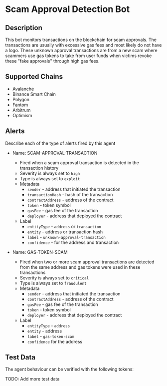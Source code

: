 # Scam Approval Detection Bot

## Description

This bot monitors transactions on the blockchain for scam approvals. The transactions are usually with excessive gas fees and most likely do not have a logo. These unknown approval transactions are from a new scam where scammers use gas tokens to take from user funds when victims revoke these "fake approvals" through high gas fees.

## Supported Chains

- Avalanche
- Binance Smart Chain
- Polygon
- Fantom
- Arbitrum
- Optimism


## Alerts

Describe each of the type of alerts fired by this agent

- Name: SCAM-APPROVAL-TRANSACTION
  - Fired when a scam approval transaction is detected in the transaction history
  - Severity is always set to `high`
  - Type is always set to `exploit`
  - Metadata
    - `sender` -  address that initiated the transaction
    - `transactionHash` - hash of the transaction
    - `contractAddress` - address of the contract
    - `token` - token symbol
    - `gasFee` - gas fee of the transaction
    - `deployer` - address that deployed the contract
  - Label
    - `entityType` - `address` or `transaction`
    - `entity` - address or transaction hash
    - `label` - `unknown-approval-transaction`
    - `confidence` - for the address and transaction

- Name: GAS-TOKEN-SCAM
  - Fired when two or more scam approval transactions are detected from the same address and gas tokens were used in these transactions
  - Severity is always set to `critical`
  - Type is always set to `fraudulent`
  - Metadata 
    - `sender` - address that initiated the transaction
    - `contractAddress` - address of the contract
    - `gasFee` - gas fee of the transaction
    - `token` - token symbol
    - `deployer` - address that deployed the contract
  - Label 
    - `entityType` - `address`
    - `entity` - address
    - `label` - `gas-token-scam`
    - `confidence` for the address

## Test Data

The agent behaviour can be verified with the following tokens:


TODO: Add more test data